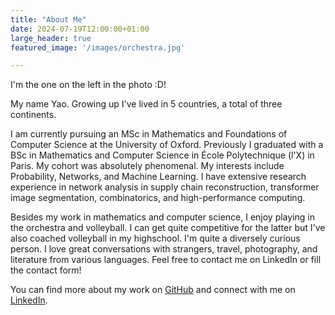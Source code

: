 ```yaml
---
title: "About Me"
date: 2024-07-19T12:00:00+01:00
large_header: true
featured_image: '/images/orchestra.jpg'

---
```

I'm the one on the left in the photo :D!

My name Yao. Growing up I've lived in 5 countries, a total of three continents. 

I am currently pursuing an MSc in Mathematics and Foundations of Computer Science at the University of Oxford. Previously I graduated with a BSc in Mathematics and Computer Science in École Polytechnique (l'X) in Paris. My cohort was absolutely phenomenal.  My interests include Probability, Networks, and Machine Learning. I have extensive research experience in network analysis in supply chain reconstruction, transformer image segmentation, combinatorics, and high-performance computing. 

Besides my work in mathematics and computer science, I enjoy playing in the orchestra and volleyball. I can get quite competitive for the latter but I've also coached volleyball in my highschool. I'm quite a diversely curious person. I love great conversations with strangers, travel, photography, and literature from various languages. Feel free to contact me on LinkedIn or fill the contact form! 

You can find more about my work on [GitHub](https://github.com/yao-creative) and connect with me on [LinkedIn](https://www.linkedin.com/in/yi-yao-tan-9719301a3/).
